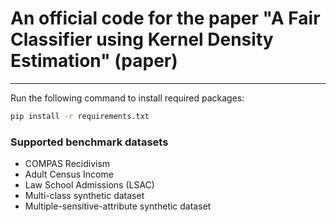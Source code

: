 # An official code for the paper "A Fair Classifier using Kernel Density Estimation" (paper)
---

Run the following command to install required packages:

```bash
pip install -r requirements.txt
```

### Supported benchmark datasets
- COMPAS Recidivism
- Adult Census Income
- Law School Admissions (LSAC)
- Multi-class synthetic dataset
- Multiple-sensitive-attribute synthetic dataset
